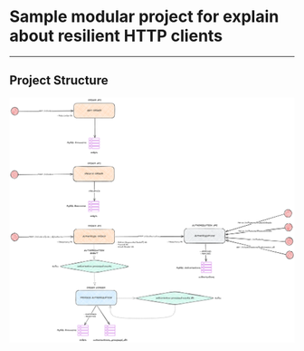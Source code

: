 # Sample modular project for explain about resilient HTTP clients

---

## Project Structure
![example of structure](.docs/example.png)